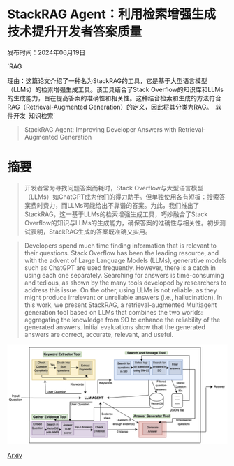 # StackRAG Agent：利用检索增强生成技术提升开发者答案质量

发布时间：2024年06月19日

`RAG

理由：这篇论文介绍了一种名为StackRAG的工具，它是基于大型语言模型（LLMs）的检索增强生成工具。该工具结合了Stack Overflow的知识库和LLMs的生成能力，旨在提高答案的准确性和相关性。这种结合检索和生成的方法符合RAG（Retrieval-Augmented Generation）的定义，因此将其分类为RAG。` `软件开发` `知识检索`

> StackRAG Agent: Improving Developer Answers with Retrieval-Augmented Generation

# 摘要

> 开发者常为寻找问题答案而耗时，Stack Overflow与大型语言模型（LLMs）如ChatGPT成为他们的得力助手。但单独使用各有短板：搜索答案费时费力，而LLMs可能给出不靠谱的答案。为此，我们推出了StackRAG，这一基于LLMs的检索增强生成工具，巧妙融合了Stack Overflow的知识与LLMs的生成能力，确保答案的准确性与相关性。初步测试表明，StackRAG生成的答案既准确又实用。

> Developers spend much time finding information that is relevant to their questions. Stack Overflow has been the leading resource, and with the advent of Large Language Models (LLMs), generative models such as ChatGPT are used frequently. However, there is a catch in using each one separately. Searching for answers is time-consuming and tedious, as shown by the many tools developed by researchers to address this issue. On the other, using LLMs is not reliable, as they might produce irrelevant or unreliable answers (i.e., hallucination). In this work, we present StackRAG, a retrieval-augmented Multiagent generation tool based on LLMs that combines the two worlds: aggregating the knowledge from SO to enhance the reliability of the generated answers. Initial evaluations show that the generated answers are correct, accurate, relevant, and useful.

![StackRAG Agent：利用检索增强生成技术提升开发者答案质量](../../../paper_images/2406.13840/Agent-Architecture.png)

[Arxiv](https://arxiv.org/abs/2406.13840)